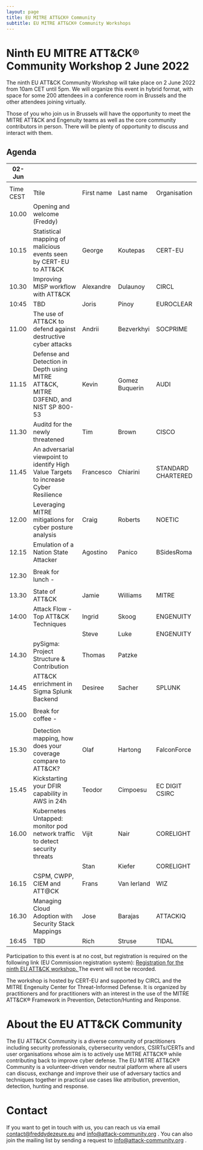 ```yaml
---
layout: page
title: EU MITRE ATT&CK® Community
subtitle: EU MITRE ATT&CK® Community Workshops
---
```


# Ninth EU MITRE ATT&CK® Community Workshop 2 June 2022

The ninth EU ATT&CK Community Workshop will take place on 2 June 2022 from 10am CET until 5pm. We will organize this event in hybrid format, with space for some 200 attendees in a conference room in Brussels and the other attendees joining virtually.

Those of you who join us in Brussels will have the opportunity to meet the MITRE ATT&CK and Engenuity teams as well as the core community contributors in person. There will be plenty of opportunity to discuss and interact with them. 

## Agenda

| 02-Jun   |                                                                                       |             |            |                                   |
|----------|---------------------------------------------------------------------------------------|-------------|------------|-----------------------------------|
|          |                                                                                       |             |            |                                   |
| Time CEST| Ttile                                                                                 | First name  | Last name  | Organisation                      |
| 10.00    | Opening and welcome (Freddy)                                                          |             |            |                                   |
| 10.15    | Statistical mapping of malicious events seen by CERT-EU to ATT&CK                     | George      | Koutepas   | CERT-EU                           |
| 10.30    | Improving MISP workflow with ATT&CK                                                   | Alexandre   | Dulaunoy   | CIRCL                             |
| 10:45    | TBD                                                                                   | Joris       | Pinoy      | EUROCLEAR                         |
| 11.00    | The use of ATT&CK to defend against destructive cyber attacks                         | Andrii      | Bezverkhyi | SOCPRIME                          |
| 11.15    | Defense and Detection in Depth using MITRE ATT&CK, MITRE D3FEND, and NIST SP 800-53   | Kevin       | Gomez Buquerin| AUDI                           |
| 11.30    | Auditd for the newly threatened                                                       | Tim         | Brown      | CISCO                             |
| 11.45    | An adversarial viewpoint to identify High Value Targets to increase Cyber Resilience  | Francesco   | Chiarini   | STANDARD CHARTERED                |
| 12.00    | Leveraging MITRE mitigations for cyber posture analysis                               | Craig       | Roberts    | NOETIC                            |
| 12.15    | Emulation of a Nation State Attacker                                                  | Agostino    | Panico     | BSidesRoma                        |
|          |                                                                                       |             |            |                                   |
| 12.30    | Break for lunch -                                                                     |             |            |                                   |
|          |                                                                                       |             |            |                                   |
| 13.30    | State of ATT&CK                                                                       | Jamie       | Williams   | MITRE                             |
| 14:00    | Attack Flow - Top ATT&CK Techniques                                                   | Ingrid      | Skoog      | ENGENUITY                         |
|          |                                                                                       | Steve       | Luke       | ENGENUITY                         |
| 14.30    | pySigma: Project Structure & Contribution                                             | Thomas      | Patzke     |                                   |
| 14.45    | ATT&CK enrichment in Sigma Splunk Backend                                             | Desiree     | Sacher     | SPLUNK                            |
|          |                                                                                       |             |            |                                   |
| 15.00    | Break for coffee -                                                                    |             |            |                                   |
|          |                                                                                       |             |            |                                   |
| 15.30    | Detection mapping, how does your coverage compare to ATT&CK?                          | Olaf        | Hartong    | FalconForce                       |
| 15.45    | Kickstarting your DFIR capability in AWS in 24h                                       | Teodor      | Cimpoesu   | EC DIGIT CSIRC                    |
| 16.00    | Kubernetes Untapped: monitor pod network traffic to detect security threats           | Vijit       | Nair       | CORELIGHT                         |
|          |                                                                                       | Stan        | Kiefer     | CORELIGHT                         |
| 16.15    | CSPM, CWPP, CIEM  and ATT@CK                                                          | Frans       | Van Ierland| WIZ                               |
| 16.30    | Managing Cloud Adoption with Security Stack Mappings                                  | Jose        | Barajas    | ATTACKIQ                          |
| 16:45    | TBD                                                                                   | Rich        | Struse     | TIDAL                             |

Participation to this event is at no cost, but registration is required on the following link (EU Commission registration system): 
<a href="https://scic.ec.europa.eu/ew/register/dgscic/9thEUATTACK_Workshop_2022/e/lk/g/39090/k/"> Registration for the ninth EU ATT&CK workshop. </a> The event will not be recorded. 

The workshop is hosted by CERT-EU and supported by CIRCL and the MITRE Engenuity Center for Threat-Informed Defense. It is organized by practitioners and for practitioners with an interest in the use of the MITRE ATT&CK® Framework in Prevention, Detection/Hunting and Response. 

# About the EU ATT&CK Community

The EU ATT&CK Community is a diverse community of practitioners including security professionals, cybersecurity vendors, CSIRTs/CERTs and user organisations whose aim is to actively use MITRE ATT&CK® while contributing back to improve cyber defense. The EU MITRE ATT&CK® Community is a volunteer-driven vendor neutral platform where all users can discuss, exchange and improve their use of adversary tactics and techniques together in practical use cases like attribution, prevention, detection, hunting and response.

# Contact

If you want to get in touch with us, you can reach us via email contact@freddydezeure.eu and info@attack-community.org . You can also join the mailing list by sending a request to info@attack-community.org .

